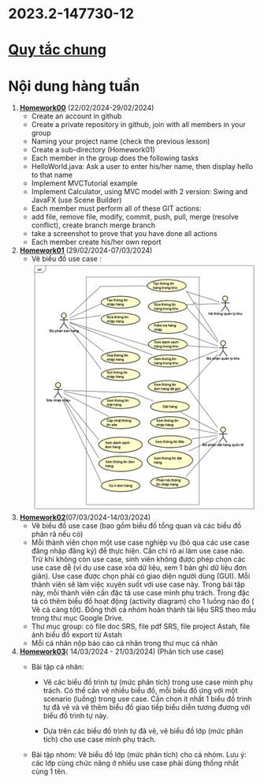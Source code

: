 # 2023.2-147730-12

# [Quy tắc chung](Homework00/README.md)
# Nội dung hàng tuần 
1.  [**Homework00**](Homework00/README.md) (22/02/2024-29/02/2024)
	- Create an account in github
	- Create a private repository in github, join with all members in your group
	-  Naming your project name (check the previous lesson)
	- Create a sub-directory (Homework01)
	-  Each member in the group does the following tasks
	-  HelloWorld.java: Ask a user to enter his/her name, then display hello to that name
	-  Implement MVCTutorial example
	-  Implement Calculator, using MVC model with 2 version: Swing and JavaFX (use Scene Builder)
	-  Each member must perform all of these GIT actions:
	-  add file, remove file, modify, commit, push, pull, merge (resolve conflict), create branch merge branch
	-  take a screenshot to prove that you have done all actions
	-  Each member create his/her own report
1. [**Homework01**](Homework01/README.md) (29/02/2024-07/03/2024)
	- Vẽ biểu đồ use case :![UseCase Diagram](Homework02/UseCase%20Diagram.png)
2. [**Homework02**](Homework02)(07/03/2024-14/03/2024)
	- Vẽ biểu đồ use case (bao gồm biểu đồ tổng quan và các biểu đồ phân rã nếu có)
	- Mỗi thành viên chọn một use case nghiệp vụ (bỏ qua các use case đăng nhập đăng ký) để thực hiện. Cần chỉ rõ ai làm use case nào. Trừ khi không còn use case, sinh viên không được phép chọn các use case dễ (ví dụ use case xóa dữ liệu, xem 1 bản ghi dữ liệu đơn giản). Use case được chọn phải có giao diện người dùng (GUI). Mỗi thành viên sẽ làm việc xuyên suốt với use case này. Trong bài tập này, mỗi thành viên cần đặc tả use case mình phụ trách. Trong đặc tả có thêm biểu đồ hoạt động (activity diagram) cho 1 luồng nào đó ( Vẽ cả càng tốt). Đồng thời cả nhóm hoàn thành tài liệu SRS theo mẫu trong thư mục Google Drive.
	- Thư mục group: có file doc SRS, file pdf SRS, file project Astah, file ảnh biểu đồ export từ Astah
	- Mỗi cá nhân nộp báo cáo cá nhân trong thư mục cá nhân
3. [**Homework03**](Homework03)( 14/03/2024 - 21/03/2024)  (Phân tích use case)
	- Bài tập cá nhân: 
		- Vẽ các biểu đồ trình tự (mức phân tích) trong use case mình phụ trách. Có thể cần vẽ nhiều biểu đồ, mỗi biểu đồ ứng với một scenario (luồng) trong use case. Cần chọn ít nhất 1 biểu đồ trình tự đã vẽ và vẽ thêm biểu đồ giao tiếp biểu diễn tương đương với biểu đồ trình tự này.

		- Dựa trên các biểu đồ trình tự đã vẽ, vẽ biểu đồ lớp (mức phân tích) cho use case mình phụ trách.

	- Bài tập nhóm: Vẽ biểu đồ lớp (mức phân tích) cho cả nhóm. Lưu ý: các lớp cùng chức năng ở nhiều use case phải dùng thống nhất cùng 1 tên.